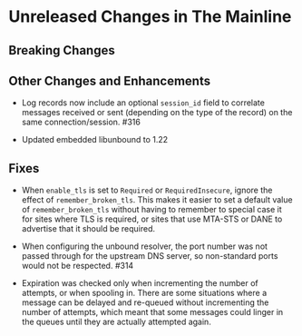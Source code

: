 # Unreleased Changes in The Mainline

## Breaking Changes

## Other Changes and Enhancements

* Log records now include an optional `session_id` field to correlate
  messages received or sent (depending on the type of the record) on
  the same connection/session. #316

* Updated embedded libunbound to 1.22

## Fixes

* When `enable_tls` is set to `Required` or `RequiredInsecure`, ignore the
  effect of `remember_broken_tls`.  This makes it easier to set a default value
  of `remember_broken_tls` without having to remember to special case it for
  sites where TLS is required, or sites that use MTA-STS or DANE to advertise
  that it should be required.

* When configuring the unbound resolver, the port number was not passed through
  for the upstream DNS server, so non-standard ports would not be respected.
  #314

* Expiration was checked only when incrementing the number of attempts, or when
  spooling in.  There are some situations where a message can be delayed and
  re-queued without incrementing the number of attempts, which meant that some
  messages could linger in the queues until they are actually attempted again.
